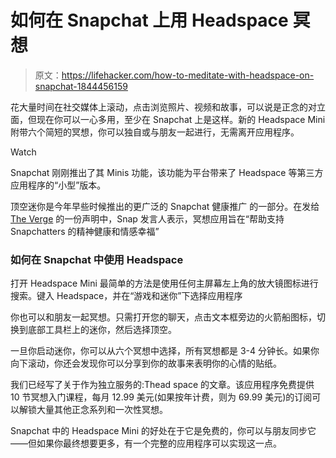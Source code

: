 # 如何在 Snapchat 上用 Headspace 冥想

> 原文：<https://lifehacker.com/how-to-meditate-with-headspace-on-snapchat-1844456159>

花大量时间在社交媒体上滚动，点击浏览照片、视频和故事，可以说是正念的对立面，但现在你可以一心多用，至少在 Snapchat 上是这样。新的 Headspace Mini 附带六个简短的冥想，你可以独自或与朋友一起进行，无需离开应用程序。

Watch

Snapchat 刚刚推出了其 Minis 功能，该功能为平台带来了 Headspace 等第三方应用程序的“小型”版本。

顶空迷你是今年早些时候推出的更广泛的 Snapchat 健康推广 的一部分。在发给 [The Verge](https://www.theverge.com/2020/7/20/21331037/snapchat-headspace-meditation-mini-apps-mental-health) 的一份声明中，Snap 发言人表示，冥想应用旨在“帮助支持 Snapchatters 的精神健康和情感幸福”

### 如何在 Snapchat 中使用 Headspace

打开 Headspace Mini 最简单的方法是使用任何主屏幕左上角的放大镜图标进行搜索。键入 Headspace，并在“游戏和迷你”下选择应用程序

你也可以和朋友一起冥想。只需打开您的聊天，点击文本框旁边的火箭船图标，切换到底部工具栏上的迷你，然后选择顶空。

一旦你启动迷你，你可以从六个冥想中选择，所有冥想都是 3-4 分钟长。如果你向下滚动，你还会发现你可以分享到你的故事来表明你的心情的贴纸。

我们已经写了关于作为独立服务的:Thead space 的文章。该应用程序免费提供 10 节冥想入门课程，每月 12.99 美元(如果按年计费，则为 69.99 美元)的订阅可以解锁大量其他正念系列和一次性冥想。

Snapchat 中的 Headspace Mini 的好处在于它是免费的，你可以与朋友同步它——但如果你最终想要更多，有一个完整的应用程序可以实现这一点。